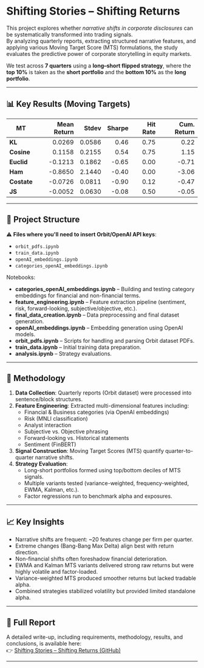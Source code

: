# Shifting Stories – Shifting Returns

This project explores whether *narrative shifts in corporate disclosures* can be systematically transformed into trading signals.  
By analyzing quarterly reports, extracting structured narrative features, and applying various Moving Target Score (MTS) formulations, the study evaluates the predictive power of corporate storytelling in equity markets.

We test across **7 quarters** using a **long–short flipped strategy**, where the **top 10%** is taken as the **short portfolio** and the **bottom 10%** as the **long portfolio**.

---

## 📊 Key Results (Moving Targets)

| MT   | Mean Return | Stdev  | Sharpe | Hit Rate | Cum. Return |
|------------|------------:|-------:|-------:|---------:|-------------:|
| **KL**     | 0.0269      | 0.0586 | 0.46   | 0.75     | 0.22         |
| **Cosine** | 0.1158      | 0.2155 | 0.54   | 0.75     | 1.15         |
| **Euclid** | -0.1213     | 0.1862 | -0.65  | 0.00     | -0.71        |
| **Ham**    | -0.8650     | 2.1440 | -0.40  | 0.00     | -3.06        |
| **Costate**| -0.0726     | 0.0811 | -0.90  | 0.12     | -0.47        |
| **JS**     | -0.0052     | 0.0630 | -0.08  | 0.50     | -0.05        |

---



## 📂 Project Structure

⚠️ **Files where you'll need to insert Orbit/OpenAI API keys**:  
- `orbit_pdfs.ipynb`  
- `train_data.ipynb`  
- `openAI_embeddings.ipynb`  
- `categories_openAI_embeddings.ipynb`  

Notebooks:  
- **categories_openAI_embeddings.ipynb** – Building and testing category embeddings for financial and non-financial terms.  
- **feature_engineering.ipynb** – Feature extraction pipeline (sentiment, risk, forward-looking, subjective/objective, etc.).  
- **final_data_creation.ipynb** – Data preprocessing and final dataset generation.  
- **openAI_embeddings.ipynb** – Embedding generation using OpenAI models.  
- **orbit_pdfs.ipynb** – Scripts for handling and parsing Orbit dataset PDFs.  
- **train_data.ipynb** – Initial training data preparation.  
- **analysis.ipynb** – Strategy evaluations.  

---

## 🚀 Methodology

1. **Data Collection**: Quarterly reports (Orbit dataset) were processed into sentence/block structures.  
2. **Feature Engineering**: Extracted multi-dimensional features including:
   - Financial & Business categories (via OpenAI embeddings)  
   - Risk (MNLI classification)  
   - Analyst interaction  
   - Subjective vs. Objective phrasing  
   - Forward-looking vs. Historical statements  
   - Sentiment (FinBERT)  
3. **Signal Construction**: Moving Target Scores (MTS) quantify quarter-to-quarter narrative shifts.  
4. **Strategy Evaluation**:  
   - Long-short portfolios formed using top/bottom deciles of MTS signals.  
   - Multiple variants tested (variance-weighted, frequency-weighted, EWMA, Kalman, etc.).  
   - Factor regressions run to benchmark alpha and exposures.  

---

## 📈 Key Insights

- Narrative shifts are frequent: ~20 features change per firm per quarter.  
- Extreme changes (Bang-Bang Max Delta) align best with return direction.  
- Non-financial shifts often foreshadow financial deterioration.  
- EWMA and Kalman MTS variants delivered strong raw returns but were highly volatile and factor-loaded.  
- Variance-weighted MTS produced smoother returns but lacked tradable alpha.  
- Combined strategies stabilized volatility but provided limited standalone alpha.  

---

## 📑 Full Report

A detailed write-up, including requirements, methodology, results, and conclusions, is available here:  
👉 [Shifting Stories – Shifting Returns (GitHub)](https://github.com/komalniraula/Shifting-Stories---Shifting-Returns/blob/main/Shifting%20Returns%20(Alphathon%20Q3).pdf)

---
